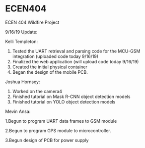 # ECEN404
ECEN 404 Wildfire Project

9/16/19 Update:

Kelli Templeton:
1. Tested the UART retrieval and parsing code for the MCU-GSM integration (uploaded code today 9/16/19)
2. Finalized the web application (will upload code today 9/16/19)
3. Created the initial physical container 
4. Began the design of the mobile PCB. 

Joshua Hornsey:
1. Worked on the camera4
2. Finished tutorial on Mask R-CNN object detection models
3. Finished tutorial on YOLO object detection models

Mevin Ansa:

1.Begun to program UART data frames to GSM module

2.Begun to program GPS module to microcontroller.

3.Begun design of PCB for power supply
